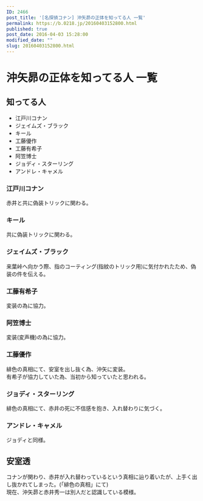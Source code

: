 ```yaml
---
ID: 2466
post_title: '[名探偵コナン] 沖矢昴の正体を知ってる人 一覧'
permalink: https://b.0218.jp/20160403152800.html
published: true
post_date: 2016-04-03 15:28:00
modified_date: ""
slug: 20160403152800.html
---
```

<h1>沖矢昴の正体を知ってる人 一覧</h1>
<h2>知ってる人</h2>
<ul>
<li>江戸川コナン</li>
<li>ジェイムズ・ブラック</li>
<li>キール</li>
<li>工藤優作</li>
<li>工藤有希子</li>
<li>阿笠博士</li>
<li>ジョディ・スターリング</li>
<li>アンドレ・キャメル</li>
</ul>
<h3>江戸川コナン</h3>
<p>赤井と共に偽装トリックに関わる。</p>
<h3>キール</h3>
<p>共に偽装トリックに関わる。</p>
<h3>ジェイムズ・ブラック</h3>
<p>来葉峠へ向かう際、指のコーティング(指紋のトリック用)に気付かれたため、偽装の件を伝える。</p>
<h3>工藤有希子</h3>
<p>変装の為に協力。</p>
<h3>阿笠博士</h3>
<p>変装(変声機)の為に協力。</p>
<h3>工藤優作</h3>
<p>緋色の真相にて、安室を出し抜く為、沖矢に変装。<br>有希子が協力していた為、当初から知っていたと思われる。</p>
<h3>ジョディ・スターリング</h3>
<p>緋色の真相にて、赤井の死に不信感を抱き、入れ替わりに気づく。</p>
<h3>アンドレ・キャメル</h3>
<p>ジョディと同様。</p>
<h2>安室透</h2>
<p>コナンが関わり、赤井が入れ替わっているという真相に辿り着いたが、上手く出し抜かれてしまった。(「緋色の真相」にて)<br>現在、沖矢昴と赤井秀一は別人だと認識している模様。</p>